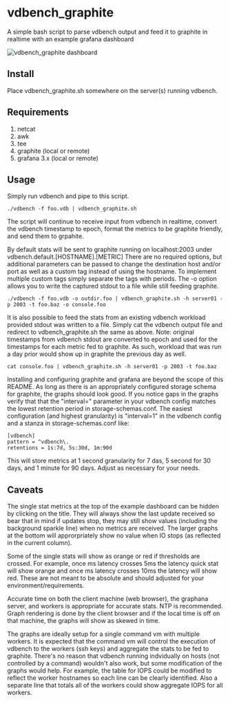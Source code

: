 # vdbench_graphite
A simple bash script to parse vdbench output and feed it to graphite in realtime with an example grafana dashboard

![vdbench_graphite dashboard](https://cloud.githubusercontent.com/assets/2933063/18571124/8eab3210-7b75-11e6-83e4-de36763f1722.png "Logo Title Text 1")

## Install
Place vdbench_graphite.sh somewhere on the server(s) running vdbench.  

## Requirements
1. netcat
2. awk 
3. tee
4. graphite (local or remote)
5. grafana 3.x (local or remote)

## Usage
Simply run vdbench and pipe to this script.  

```
./vdbench -f foo.vdb | vdbench_graphite.sh
```

The script will continue to receive input from vdbench in realtime, convert the vdbench timestamp to epoch, format the metrics to be graphite friendly, and send them to grpahite.  

By default stats will be sent to graphite running on localhost:2003 under vdbench.default.[HOSTNAME].[METRIC]  There are no required options, but additional parameters can be passed to change the destination host and/or port as well as a custom tag instead of using the hostname.  To implement multiple custom tags simply separate the tags with periods.  The -o option allows you to write the captured stdout to a file while still feeding graphite.

```
./vdbench -f foo.vdb -o outdir.foo | vdbench_graphite.sh -h server01 -p 2003 -t foo.baz -o console.foo
```

It is also possible to feed the stats from an existing vdbench workload provided stdout was written to a file. Simply cat the vdbench output file and redirect to vdbench_graphite.sh the same as above.  Note: original timestamps from vdbench stdout are converted to epoch and used for the timestamps for each metric fed to graphite.  As such, workload that was run a day prior would show up in graphite the previous day as well.  

```
cat console.foo | vdbench_graphite.sh -h server01 -p 2003 -t foo.baz 
```

Installing and configuring graphite and grafana are beyond the scope of this README.  As long as there is an appropriately configured storage schema for graphite, the graphs should look good.  If you notice gaps in the graphs verify that that the "interval=" parameter in your vdbench config matches the lowest retention period in storage-schemas.conf.  The easiest configuration (and highest granularity) is "interval=1" in the vdbench config and a stanza in storage-schemas.conf like:

```
[vdbench]
pattern = ^vdbench\.
retentions = 1s:7d, 5s:30d, 1m:90d
```

This will store metrics at 1 second granularity for 7 das, 5 second for 30 days, and 1 minute for 90 days.  Adjust as necessary for your needs. 

## Caveats
The single stat metrics at the top of the example dashboard can be hidden by clicking on the title.  They will always show the last update received so bear that in mind if updates stop, they may still show values (including the background sparkle line) when no metrics are received.  The larger graphs at the bottom will approrpriately show no value when IO stops (as reflected in the current column).

Some of the single stats will show as orange or red if thresholds are crossed.  For example, once ms latency crosses 5ms the latency quick stat will show orange and once ms latency crosses 10ms the latency will show red.  These are not meant to be absolute and should adjusted for your environment/requirements. 

Accurate time on both the client machine (web browser), the graphana server, and workers is appropriate for accurate stats.  NTP is recommended. Graph rendering is done by the client browser and if the local time is off on that machine, the graphs will show as skewed in time. 

The graphs are ideally setup for a single command vm with multiple workers.  It is expected that the command vm will control the execution of vdbench to the workers (ssh keys) and aggregate the stats to be fed to graphite.  There's no reason that  vdbench running indvidually on hosts (not controlled by a command) wouldn't also work, but some modification of the graphs would help.  For example, the table for IOPS could be modified to reflect the worker hostnames so each line can be clearly identified.  Also a separate line that totals all of the workers could show aggregate IOPS for all workers.  

